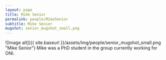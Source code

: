 ```yaml
---
layout: page
title: Mike Senior
permalink: people/MikeSenior
subtitle: Mike Senior
mugshot: senior_mugshot_small.png
---
```

![Image alt]({{ site.baseurl }}/assets/img/people/senior_mugshot_small.png "Mike Senior")
Mike was a PhD student in the group currently working for ONI.

